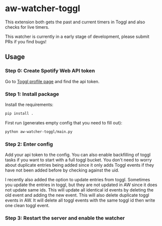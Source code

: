 aw-watcher-toggl
==================

This extension both gets the past and current timers in Toggl and also checks for live timers.

This watcher is currently in a early stage of development, please submit PRs if you find bugs!


## Usage

### Step 0: Create Spotify Web API token

Go to [Toggl profile page](https://track.toggl.com/profile) and find the api token.

### Step 1: Install package

Install the requirements:

```sh
pip install .
```

First run (generates empty config that you need to fill out):
```sh
python aw-watcher-toggl/main.py
```

### Step 2: Enter config

Add your api token to the config. You can also enable backfilling of toggl tasks if you want to start with a full toggl bucket. You don't need to worry about duplicate entries being added since it only adds Toggl events if they have not been added before by checking against the uid.

I recently also added the option to update entries from toggl. Sometimes you update the entries in toggl, but they are not updated in AW since it does not update same ids. This will update all identical id events by deleting the old event and adding the new event. This will also delete duplicate toggl events in AW. It will delete all toggl events with the same toggl id then write one clean toggl event.

### Step 3: Restart the server and enable the watcher


